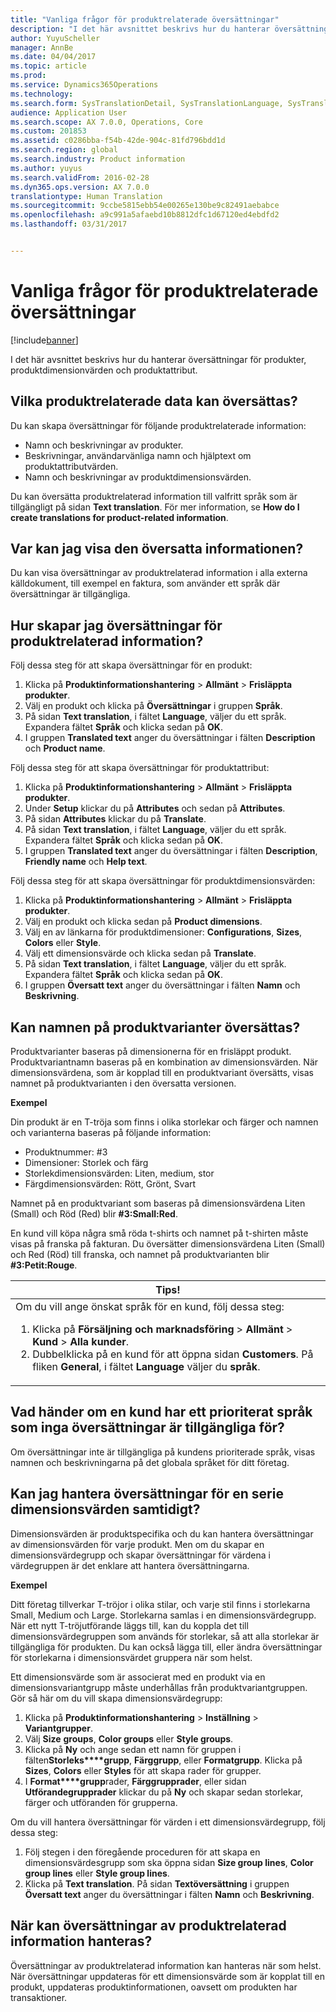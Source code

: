 ```yaml
---
title: "Vanliga frågor för produktrelaterade översättningar"
description: "I det här avsnittet beskrivs hur du hanterar översättningar för produkter, produktdimensionvärden och produktattribut."
author: YuyuScheller
manager: AnnBe
ms.date: 04/04/2017
ms.topic: article
ms.prod: 
ms.service: Dynamics365Operations
ms.technology: 
ms.search.form: SysTranslationDetail, SysTranslationLanguage, SysTranslationList
audience: Application User
ms.search.scope: AX 7.0.0, Operations, Core
ms.custom: 201853
ms.assetid: c0286bba-f54b-42de-904c-81fd796bdd1d
ms.search.region: global
ms.search.industry: Product information
ms.author: yuyus
ms.search.validFrom: 2016-02-28
ms.dyn365.ops.version: AX 7.0.0
translationtype: Human Translation
ms.sourcegitcommit: 9ccbe5815ebb54e00265e130be9c82491aebabce
ms.openlocfilehash: a9c991a5afaebd10b8812dfc1d67120ed4ebdfd2
ms.lasthandoff: 03/31/2017


---
```


# <a name="product-related-translations-faq"></a>Vanliga frågor för produktrelaterade översättningar

[!include[banner](../includes/banner.md)]


I det här avsnittet beskrivs hur du hanterar översättningar för produkter, produktdimensionvärden och produktattribut. 

<a name="what-product-related-data-can-be-translated"></a>Vilka produktrelaterade data kan översättas?
--------------------------------------------

Du kan skapa översättningar för följande produktrelaterade information:
-   Namn och beskrivningar av produkter.
-   Beskrivningar, användarvänliga namn och hjälptext om produktattributvärden.
-   Namn och beskrivningar av produktdimensionsvärden.

Du kan översätta produktrelaterad information till valfritt språk som är tillgängligt på sidan **Text translation**. För mer information, se **How do I create translations for product-related information**.

## <a name="where-can-i-view-the-translated-information"></a>Var kan jag visa den översatta informationen?
Du kan visa översättningar av produktrelaterad information i alla externa källdokument, till exempel en faktura, som använder ett språk där översättningar är tillgängliga.

## <a name="how-do-i-create-translations-for-productrelated-information"></a>Hur skapar jag översättningar för produktrelaterad information?
Följ dessa steg för att skapa översättningar för en produkt:
1.  Klicka på **Produktinformationshantering** &gt; **Allmänt** &gt; **Frisläppta produkter**.
2.  Välj en produkt och klicka på **Översättningar** i gruppen **Språk**.
3.  På sidan **Text translation**, i fältet **Language**, väljer du ett språk. Expandera fältet **Språk** och klicka sedan på **OK**.
4.  I gruppen **Translated text** anger du översättningar i fälten **Description** och **Product name**.

Följ dessa steg för att skapa översättningar för produktattribut:
1.  Klicka på **Produktinformationshantering** &gt; **Allmänt** &gt; **Frisläppta produkter**.
2.  Under **Setup** klickar du på **Attributes** och sedan på **Attributes**.
3.  På sidan **Attributes** klickar du på **Translate**.
4.  På sidan **Text translation**, i fältet **Language**, väljer du ett språk. Expandera fältet **Språk** och klicka sedan på **OK**.
5.  I gruppen **Translated text** anger du översättningar i fälten **Description**, **Friendly name** och **Help text**.

Följ dessa steg för att skapa översättningar för produktdimensionsvärden:
1.  Klicka på **Produktinformationshantering** &gt; **Allmänt** &gt; **Frisläppta produkter**.
2.  Välj en produkt och klicka sedan på **Product dimensions**.
3.  Välj en av länkarna för produktdimensioner: **Configurations**, **Sizes**, **Colors** eller **Style**.
4.  Välj ett dimensionsvärde och klicka sedan på **Translate**.
5.  På sidan **Text translation**, i fältet **Language**, väljer du ett språk. Expandera fältet **Språk** och klicka sedan på **OK**.
6.  I gruppen **Översatt text** anger du översättningar i fälten **Namn** och **Beskrivning**.

## <a name="can-the-names-of-product-variants-be-translated"></a>Kan namnen på produktvarianter översättas?
Produktvarianter baseras på dimensionerna för en frisläppt produkt. Produktvariantnamn baseras på en kombination av dimensionsvärden. När dimensionsvärdena, som är kopplad till en produktvariant översätts, visas namnet på produktvarianten i den översatta versionen.  

**Exempel**  

Din produkt är en T-tröja som finns i olika storlekar och färger och namnen och varianterna baseras på följande information:
-   Produktnummer: \#3
-   Dimensioner: Storlek och färg
-   Storlekdimensionsvärden: Liten, medium, stor
-   Färgdimensionsvärden: Rött, Grönt, Svart

Namnet på en produktvariant som baseras på dimensionsvärdena Liten (Small) och Röd (Red) blir **\#3:Small:Red**.  

En kund vill köpa några små röda t-shirts och namnet på t-shirten måste visas på franska på fakturan. Du översätter dimensionsvärdena Liten (Small) och Red (Röd) till franska, och namnet på produktvarianten blir **\#3:Petit:Rouge**.
<table>
<colgroup>
<col width="100%" />
</colgroup>
<thead>
<tr class="header">
<th><strong>Tips!</strong></th>
</tr>
</thead>
<tbody>
<tr class="odd">
<td>Om du vill ange önskat språk för en kund, följ dessa steg:
<ol>  
<li>Klicka på <strong>Försäljning och marknadsföring</strong> &gt; <strong>Allmänt</strong> &gt; <strong>Kund</strong> &gt; <strong>Alla</strong> <strong>kunder</strong>.</li>
<li>Dubbelklicka på en kund för att öppna sidan <strong>Customers</strong>. På fliken <strong>General</strong>, i fältet <strong>Language</strong> väljer du <strong>språk</strong>.</li>
</ol></td>
</tr>
</tbody>
</table>

## <a name="what-happens-if-a-customer-has-a-preferred-language-for-which-no-translations-are-available"></a>Vad händer om en kund har ett prioriterat språk som inga översättningar är tillgängliga för?
Om översättningar inte är tillgängliga på kundens prioriterade språk, visas namnen och beskrivningarna på det globala språket för ditt företag.

## <a name="can-i-manage-translations-for-a-series-of-dimension-values-at-the-same-time"></a>Kan jag hantera översättningar för en serie dimensionsvärden samtidigt?
Dimensionsvärden är produktspecifika och du kan hantera översättningar av dimensionsvärden för varje produkt. Men om du skapar en dimensionsvärdegrupp och skapar översättningar för värdena i värdegruppen är det enklare att hantera översättningarna.   

**Exempel**  

Ditt företag tillverkar T-tröjor i olika stilar, och varje stil finns i storlekarna Small, Medium och Large. Storlekarna samlas i en dimensionsvärdegrupp. När ett nytt T-tröjutförande läggs till, kan du koppla det till dimensionsvärdegruppen som används för storlekar, så att alla storlekar är tillgängliga för produkten. Du kan också lägga till, eller ändra översättningar för storlekarna i dimensionsvärdet gruppera när som helst.  

Ett dimensionsvärde som är associerat med en produkt via en dimensionsvariantgrupp måste underhållas från produktvariantgruppen.   
Gör så här om du vill skapa dimensionsvärdegrupp:
1.  Klicka på **Produktinformationshantering** &gt; **Inställning** &gt; **Variantgrupper**.
2.  Välj **Size** **groups**, **Color groups** eller **Style groups**.
3.  Klicka på **Ny** och ange sedan ett namn för gruppen i fälten**Storleks****grupp**, **Färggrupp**, eller **Formatgrupp**. Klicka på **Sizes**, **Colors** eller **Styles** för att skapa rader för grupper.
4.  I **Format****grupp**rader, **Färg****grupp****rader**, eller sidan **Utförandegrupprader** klickar du på **Ny** och skapar sedan storlekar, färger och utföranden för grupperna.

Om du vill hantera översättningar för värden i ett dimensionsvärdegrupp, följ dessa steg:
1.  Följ stegen i den föregående proceduren för att skapa en dimensionsvärdesgrupp som ska öppna sidan **Size group lines**, **Color group lines** eller **Style group lines**.
2.  Klicka på **Text translation**. På sidan **Textöversättning** i gruppen **Översatt text** anger du översättningar i fälten **Namn** och **Beskrivning**.

## <a name="when-can-translations-of-productrelated-information-be-managed"></a>När kan översättningar av produktrelaterad information hanteras?
Översättningar av produktrelaterad information kan hanteras när som helst. När översättningar uppdateras för ett dimensionsvärde som är kopplat till en produkt, uppdateras produktinformationen, oavsett om produkten har transaktioner.






